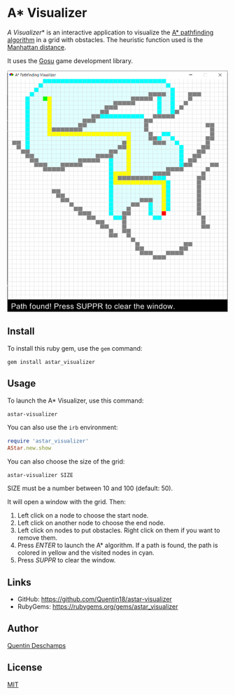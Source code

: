 # A* Visualizer

**A* Visualizer** is an interactive application to visualize the
[A* pathfinding algorithm](https://en.wikipedia.org/wiki/A*_search_algorithm)
in a grid with obstacles. The heuristic function used is the
[Manhattan distance](https://en.wikipedia.org/wiki/Taxicab_geometry).

It uses the [Gosu](https://github.com/gosu/gosu) game development library.

![Demo](https://github.com/Quentin18/astar-visualizer/blob/master/img/demo.png)

## Install
To install this ruby gem, use the `gem` command:
```
gem install astar_visualizer
```

## Usage
To launch the A* Visualizer, use this command:
```
astar-visualizer
```

You can also use the `irb` environment:
```ruby
require 'astar_visualizer'
AStar.new.show
```

You can also choose the size of the grid:
```
astar-visualizer SIZE
```
SIZE must be a number between 10 and 100 (default: 50).

It will open a window with the grid. Then:

1. Left click on a node to choose the start node.
2. Left click on another node to choose the end node.
3. Left click on nodes to put obstacles. Right click on them if you want to remove them.
4. Press *ENTER* to launch the A* algorithm. If a path is found, the path is colored in yellow and the visited nodes in cyan.
5. Press *SUPPR* to clear the window.

## Links
- GitHub: https://github.com/Quentin18/astar-visualizer
- RubyGems: https://rubygems.org/gems/astar_visualizer

## Author
[Quentin Deschamps](mailto:quentindeschamps18@gmail.com)

## License
[MIT](https://choosealicense.com/licenses/mit/)
